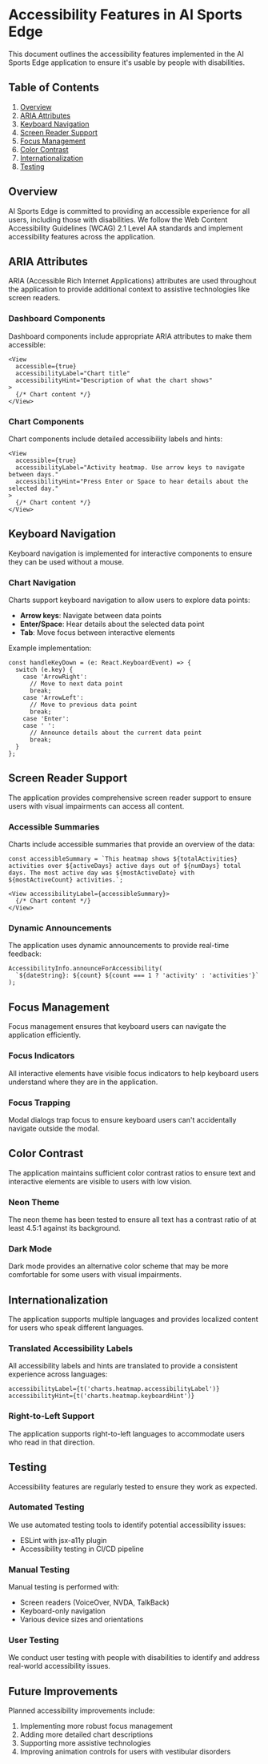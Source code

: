# Accessibility Features in AI Sports Edge

This document outlines the accessibility features implemented in the AI Sports Edge application to ensure it's usable by people with disabilities.

## Table of Contents

1. [Overview](#overview)
2. [ARIA Attributes](#aria-attributes)
3. [Keyboard Navigation](#keyboard-navigation)
4. [Screen Reader Support](#screen-reader-support)
5. [Focus Management](#focus-management)
6. [Color Contrast](#color-contrast)
7. [Internationalization](#internationalization)
8. [Testing](#testing)

## Overview

AI Sports Edge is committed to providing an accessible experience for all users, including those with disabilities. We follow the Web Content Accessibility Guidelines (WCAG) 2.1 Level AA standards and implement accessibility features across the application.

## ARIA Attributes

ARIA (Accessible Rich Internet Applications) attributes are used throughout the application to provide additional context to assistive technologies like screen readers.

### Dashboard Components

Dashboard components include appropriate ARIA attributes to make them accessible:

```tsx
<View 
  accessible={true}
  accessibilityLabel="Chart title"
  accessibilityHint="Description of what the chart shows"
>
  {/* Chart content */}
</View>
```

### Chart Components

Chart components include detailed accessibility labels and hints:

```tsx
<View
  accessible={true}
  accessibilityLabel="Activity heatmap. Use arrow keys to navigate between days."
  accessibilityHint="Press Enter or Space to hear details about the selected day."
>
  {/* Chart content */}
</View>
```

## Keyboard Navigation

Keyboard navigation is implemented for interactive components to ensure they can be used without a mouse.

### Chart Navigation

Charts support keyboard navigation to allow users to explore data points:

- **Arrow keys**: Navigate between data points
- **Enter/Space**: Hear details about the selected data point
- **Tab**: Move focus between interactive elements

Example implementation:

```tsx
const handleKeyDown = (e: React.KeyboardEvent) => {
  switch (e.key) {
    case 'ArrowRight':
      // Move to next data point
      break;
    case 'ArrowLeft':
      // Move to previous data point
      break;
    case 'Enter':
    case ' ':
      // Announce details about the current data point
      break;
  }
};
```

## Screen Reader Support

The application provides comprehensive screen reader support to ensure users with visual impairments can access all content.

### Accessible Summaries

Charts include accessible summaries that provide an overview of the data:

```tsx
const accessibleSummary = `This heatmap shows ${totalActivities} activities over ${activeDays} active days out of ${numDays} total days. The most active day was ${mostActiveDate} with ${mostActiveCount} activities.`;

<View accessibilityLabel={accessibleSummary}>
  {/* Chart content */}
</View>
```

### Dynamic Announcements

The application uses dynamic announcements to provide real-time feedback:

```tsx
AccessibilityInfo.announceForAccessibility(
  `${dateString}: ${count} ${count === 1 ? 'activity' : 'activities'}`
);
```

## Focus Management

Focus management ensures that keyboard users can navigate the application efficiently.

### Focus Indicators

All interactive elements have visible focus indicators to help keyboard users understand where they are in the application.

### Focus Trapping

Modal dialogs trap focus to ensure keyboard users can't accidentally navigate outside the modal.

## Color Contrast

The application maintains sufficient color contrast ratios to ensure text and interactive elements are visible to users with low vision.

### Neon Theme

The neon theme has been tested to ensure all text has a contrast ratio of at least 4.5:1 against its background.

### Dark Mode

Dark mode provides an alternative color scheme that may be more comfortable for some users with visual impairments.

## Internationalization

The application supports multiple languages and provides localized content for users who speak different languages.

### Translated Accessibility Labels

All accessibility labels and hints are translated to provide a consistent experience across languages:

```tsx
accessibilityLabel={t('charts.heatmap.accessibilityLabel')}
accessibilityHint={t('charts.heatmap.keyboardHint')}
```

### Right-to-Left Support

The application supports right-to-left languages to accommodate users who read in that direction.

## Testing

Accessibility features are regularly tested to ensure they work as expected.

### Automated Testing

We use automated testing tools to identify potential accessibility issues:

- ESLint with jsx-a11y plugin
- Accessibility testing in CI/CD pipeline

### Manual Testing

Manual testing is performed with:

- Screen readers (VoiceOver, NVDA, TalkBack)
- Keyboard-only navigation
- Various device sizes and orientations

### User Testing

We conduct user testing with people with disabilities to identify and address real-world accessibility issues.

## Future Improvements

Planned accessibility improvements include:

1. Implementing more robust focus management
2. Adding more detailed chart descriptions
3. Supporting more assistive technologies
4. Improving animation controls for users with vestibular disorders